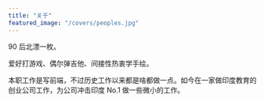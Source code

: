 ```yaml
---
title: "关于"
featured_image: "/covers/peoples.jpg"
---
```


90 后北漂一枚。

爱好打游戏、偶尔弹吉他、间接性热衷学手绘。

本职工作是写前端，不过历史工作以来都是啥都做一点。如今在一家做印度教育的创业公司工作，为公司冲击印度 No.1 做一些微小的工作。